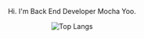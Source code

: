 <div align="center">

Hi. I'm Back End Developer Mocha Yoo.
  
![Top Langs](https://github-readme-stats.vercel.app/api/top-langs/?username=yoo-myeong&layout=compact)

</div>

